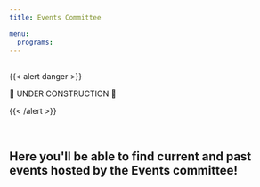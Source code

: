 ```yaml
---
title: Events Committee

menu:
  programs:
---
```

<br>
<!-- ================================================== -->
<!-- Remove this section once the once the page is done -->
<!-- ================================================== -->
{{< alert danger >}}

:construction: UNDER CONSTRUCTION :construction:

{{< /alert >}}
<!-- ================================================== -->
<br>

## Here you'll be able to find current and past events hosted by the Events committee!

<br>

<!-- <iframe src="https://calendar.google.com/calendar/b/1/embed?height=600&amp;wkst=2&amp;bgcolor=%237986CB&amp;ctz=America%2FNew_York&amp;src=ODk2Z3F2dDA0cGVqYXVmanRqaHJwNHQ0aTRAZ3JvdXAuY2FsZW5kYXIuZ29vZ2xlLmNvbQ&amp;color=%233F51B5&amp;showPrint=0&amp;title=ACM%20%26%20ACM-W%20Calendar&amp;showTz=0&amp;showCalendars=1&amp;showDate=1" style="border-width:0" width="800" height="600" frameborder="0" scrolling="no"></iframe> -->

<div data-tockify-component="calendar" data-tockify-calendar="acmwpublic"></div>
<script data-cfasync="false" data-tockify-script="embed" src="https://public.tockify.com/browser/embed.js"></script>